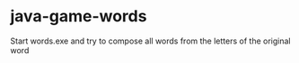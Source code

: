 # java-game-words

Start words.exe and try to compose all words from the letters of the original word
